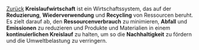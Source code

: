 [Zurück](**`History.back()`**)
**Kreislaufwirtschaft** ist ein Wirtschaftssystem, das auf der **Reduzierung**, **Wiederverwendung** und **Recycling** von Ressourcen beruht. Es zielt darauf ab, den **Ressourcenverbrauch** zu minimieren, **Abfall** und **Emissionen** zu reduzieren und Produkte und Materialien in einem **kontinuierlichen Kreislauf** zu halten, um so die **Nachhaltigkeit** zu fördern und die Umweltbelastung zu verringern.